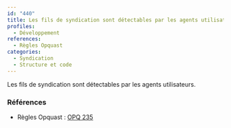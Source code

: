 ```yaml
---
id: "440"
title: Les fils de syndication sont détectables par les agents utilisateurs.
profiles:
  - Développement
references:
  - Règles Opquast
categories:
  - Syndication
  - Structure et code
---
```


Les fils de syndication sont détectables par les agents utilisateurs.

### Références

*   Règles Opquast : [OPQ 235](https://checklists.opquast.com/fr/assurance-qualite-web/les-fils-de-syndication-sont-detectables-par-les-agents-utilisateurs)
